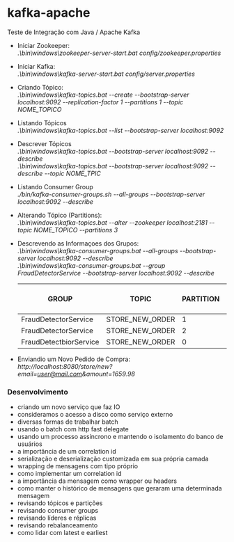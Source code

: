 # kafka-apache
Teste de Integração com Java / Apache Kafka

- Iniciar Zookeeper:
<br><i>.\bin\windows\zookeeper-server-start.bat config/zookeeper.properties</i> 

- Iniciar Kafka:
<br><i>.\bin\windows\kafka-server-start.bat config/server.properties</i>

- Criando Tópico:
<br><i> .\bin\windows\kafka-topics.bat --create --bootstrap-server localhost:9092 --replication-factor 1 --partitions 1 --topic NOME_TOPICO</i>

- Listando Tópicos
<br><i> .\bin\windows\kafka-topics.bat --list --bootstrap-server localhost:9092</i>  

- Descrever Tópicos
<br><i> .\bin\windows\kafka-topics.bat --bootstrap-server localhost:9092 --describe</i>
<br><i> .\bin\windows\kafka-topics.bat --bootstrap-server localhost:9092 --describe --topic NOME_TPIC</i>

- Listando Consumer Group
<br><i> ./bin/kafka-consumer-groups.sh --all-groups --bootstrap-server localhost:9092 --describe</i>

- Alterando Tópico (Partitions):
<br><i> .\bin\windows\kafka-topics.bat --alter --zookeeper localhost:2181 --topic NOME_TOPICO --partitions 3</i>

- Descrevendo as Informaçoes dos Grupos:
<br><i>.\bin\windows\kafka-consumer-groups.bat --all-groups --bootstrap-server localhost:9092 --describe</i>
<br><i>.\bin\windows\kafka-consumer-groups.bat --group FraudDetectorService  --bootstrap-server localhost:9092 --describe</i>

    |GROUP                |TOPIC           |PARTITION  |CURRENT-OFFSET  |LOG-END-OFFSET  |LAG             |CONSUMER-ID     |HOST            |CLIENT-ID|
    | ------------------- | -------------- | --------- | -------------- | -------------- | -------------- | -------------- | -------------- | ------- |
    |FraudDetectorService |STORE_NEW_ORDER |1          |511             |1029            |518             |-               |-               |-        | 
    |FraudDetectorService |STORE_NEW_ORDER |2          |795             |1095            |300             |-               |-               |-        | 
    |FraudDetectbiorService |STORE_NEW_ORDER |0          |812             |1153            |341             |-               |-               |-        |

- Enviandio um Novo Pedido de Compra:
<br><i>http://localhost:8080/store/new?email=user@mail.com&amount=1659.98</i>

### Desenvolvimento

 - criando um novo serviço que faz IO
 - consideramos o acesso a disco como serviço externo
 - diversas formas de trabalhar batch
 - usando o batch com http fast delegate
 - usando um processo assíncrono e mantendo o isolamento do banco de usuários
 - a importância de um correlation id
 - serialização e deserialização customizada em sua própria camada
 - wrapping de mensagens com tipo próprio 
 - como implementar um correlation id
 - a importância da mensagem como wrapper ou headers
 - como manter o histórico de mensagens que geraram uma determinada mensagem
 - revisando tópicos e partições
 - revisando consumer groups
 - revisando líderes e réplicas
 - revisando rebalanceamento
 - como lidar com latest e earliest